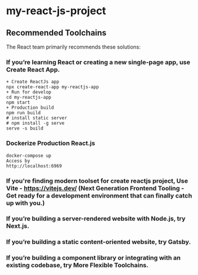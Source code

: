 # my-react-js-project

## Recommended Toolchains
The React team primarily recommends these solutions:

### If you’re learning React or creating a new single-page app, use Create React App.

    + Create ReactJs app
    npx create-react-app my-reactjs-app
    + Run for develop
    cd my-reactjs-app
    npm start 
    + Production build
    npm run build
    # install static server
    # npm install -g serve
    serve -s build

### Dockerize Production React.js
    docker-compose up
    Access by
    http://localhost:6969


### If you're finding modern toolset for create reactjs project, Use Vite - https://vitejs.dev/ (Next Generation Frontend Tooling - Get ready for a development environment that can finally catch up with you.)

### If you’re building a server-rendered website with Node.js, try Next.js.

### If you’re building a static content-oriented website, try Gatsby.

### If you’re building a component library or integrating with an existing codebase, try More Flexible Toolchains.


 
